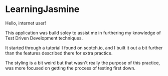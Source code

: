 # LearningJasmine

Hello, internet user!

This application was build soley to assist me in furthering my knowledge of Test Driven Development techniques.

It started through a tutorial I found on scotch.io, and I built it out a bit further than the features described there for extra practice.

The styling is a bit weird but that wasn't really the purpose of this practice, was more focused on getting the process of testing first down.
